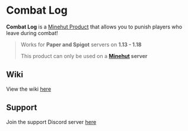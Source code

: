 # Combat Log

__Combat Log__ is a [Minehut Product](https://www.echology.page/socials/combat-log) that allows you to punish players who leave during combat!

> Works for **Paper and Spigot** servers on **1.13 - 1.18**
>
> This product can only be used on a **[Minehut](https://minehut.com) server**

## Wiki

View the wiki [here](https://github.com/Echological/CombatLog/wiki)

## Support

Join the support Discord server [here](https://www.echology.page/socials/discord)